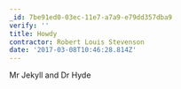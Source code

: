 ```yaml
---
_id: 7be91ed0-03ec-11e7-a7a9-e79dd357dba9
verify: ''
title: Howdy
contractor: Robert Louis Stevenson
date: '2017-03-08T10:46:28.814Z'
---
```

Mr Jekyll and Dr Hyde
